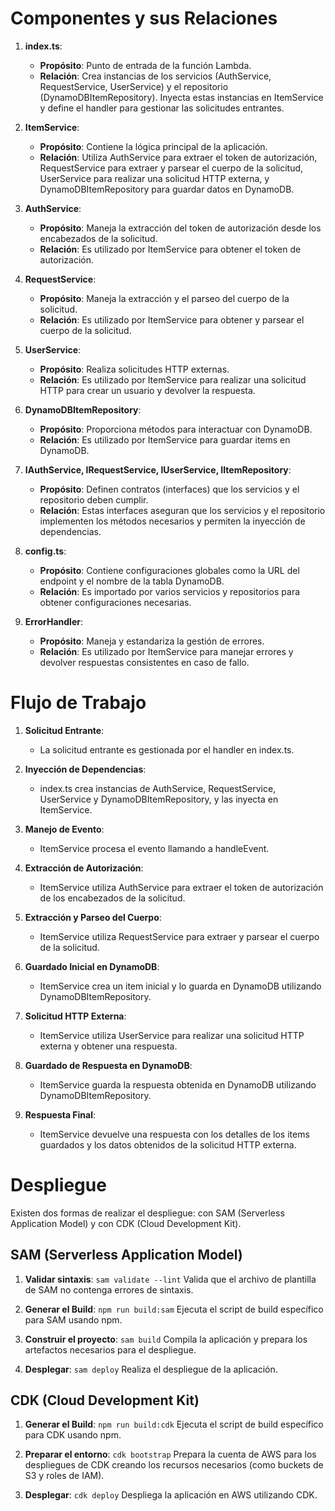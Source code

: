 # Componentes y sus Relaciones

1. **index.ts**:

   - **Propósito**: Punto de entrada de la función Lambda.
   - **Relación**: Crea instancias de los servicios (AuthService, RequestService, UserService) y el repositorio (DynamoDBItemRepository). Inyecta estas instancias en ItemService y define el handler para gestionar las solicitudes entrantes.

2. **ItemService**:

   - **Propósito**: Contiene la lógica principal de la aplicación.
   - **Relación**: Utiliza AuthService para extraer el token de autorización, RequestService para extraer y parsear el cuerpo de la solicitud, UserService para realizar una solicitud HTTP externa, y DynamoDBItemRepository para guardar datos en DynamoDB.

3. **AuthService**:

   - **Propósito**: Maneja la extracción del token de autorización desde los encabezados de la solicitud.
   - **Relación**: Es utilizado por ItemService para obtener el token de autorización.

4. **RequestService**:

   - **Propósito**: Maneja la extracción y el parseo del cuerpo de la solicitud.
   - **Relación**: Es utilizado por ItemService para obtener y parsear el cuerpo de la solicitud.

5. **UserService**:

   - **Propósito**: Realiza solicitudes HTTP externas.
   - **Relación**: Es utilizado por ItemService para realizar una solicitud HTTP para crear un usuario y devolver la respuesta.

6. **DynamoDBItemRepository**:

   - **Propósito**: Proporciona métodos para interactuar con DynamoDB.
   - **Relación**: Es utilizado por ItemService para guardar items en DynamoDB.

7. **IAuthService, IRequestService, IUserService, IItemRepository**:

   - **Propósito**: Definen contratos (interfaces) que los servicios y el repositorio deben cumplir.
   - **Relación**: Estas interfaces aseguran que los servicios y el repositorio implementen los métodos necesarios y permiten la inyección de dependencias.

8. **config.ts**:

   - **Propósito**: Contiene configuraciones globales como la URL del endpoint y el nombre de la tabla DynamoDB.
   - **Relación**: Es importado por varios servicios y repositorios para obtener configuraciones necesarias.

9. **ErrorHandler**:
   - **Propósito**: Maneja y estandariza la gestión de errores.
   - **Relación**: Es utilizado por ItemService para manejar errores y devolver respuestas consistentes en caso de fallo.

# Flujo de Trabajo

1. **Solicitud Entrante**:

   - La solicitud entrante es gestionada por el handler en index.ts.

2. **Inyección de Dependencias**:

   - index.ts crea instancias de AuthService, RequestService, UserService y DynamoDBItemRepository, y las inyecta en ItemService.

3. **Manejo de Evento**:

   - ItemService procesa el evento llamando a handleEvent.

4. **Extracción de Autorización**:

   - ItemService utiliza AuthService para extraer el token de autorización de los encabezados de la solicitud.

5. **Extracción y Parseo del Cuerpo**:

   - ItemService utiliza RequestService para extraer y parsear el cuerpo de la solicitud.

6. **Guardado Inicial en DynamoDB**:

   - ItemService crea un item inicial y lo guarda en DynamoDB utilizando DynamoDBItemRepository.

7. **Solicitud HTTP Externa**:

   - ItemService utiliza UserService para realizar una solicitud HTTP externa y obtener una respuesta.

8. **Guardado de Respuesta en DynamoDB**:

   - ItemService guarda la respuesta obtenida en DynamoDB utilizando DynamoDBItemRepository.

9. **Respuesta Final**:
   - ItemService devuelve una respuesta con los detalles de los items guardados y los datos obtenidos de la solicitud HTTP externa.

# Despliegue

Existen dos formas de realizar el despliegue: con SAM (Serverless Application Model) y con CDK (Cloud Development Kit).

## SAM (Serverless Application Model)

1. **Validar sintaxis**:
   `sam validate --lint`
   Valida que el archivo de plantilla de SAM no contenga errores de sintaxis.

2. **Generar el Build**:
   `npm run build:sam`
   Ejecuta el script de build específico para SAM usando npm.

3. **Construir el proyecto**:
   `sam build`
   Compila la aplicación y prepara los artefactos necesarios para el despliegue.

4. **Desplegar**:
   `sam deploy`
   Realiza el despliegue de la aplicación.

## CDK (Cloud Development Kit)

1. **Generar el Build**:
   `npm run build:cdk`
   Ejecuta el script de build específico para CDK usando npm.

2. **Preparar el entorno**:
   `cdk bootstrap`
   Prepara la cuenta de AWS para los despliegues de CDK creando los recursos necesarios (como buckets de S3 y roles de IAM).

3. **Desplegar**:
   `cdk deploy`
   Despliega la aplicación en AWS utilizando CDK.
